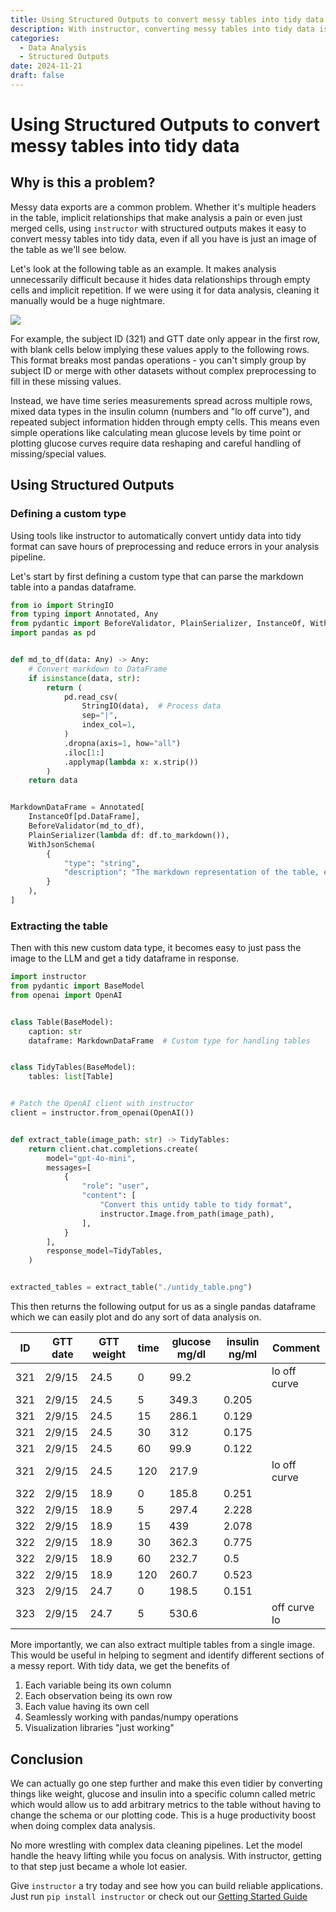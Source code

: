 ```yaml
---
title: Using Structured Outputs to convert messy tables into tidy data
description: With instructor, converting messy tables into tidy data is easy and fast
categories:
  - Data Analysis
  - Structured Outputs
date: 2024-11-21
draft: false
---
```


# Using Structured Outputs to convert messy tables into tidy data

## Why is this a problem?

Messy data exports are a common problem. Whether it's multiple headers in the table, implicit relationships that make analysis a pain or even just merged cells, using `instructor` with structured outputs makes it easy to convert messy tables into tidy data, even if all you have is just an image of the table as we'll see below.

Let's look at the following table as an example. It makes analysis unnecessarily difficult because it hides data relationships through empty cells and implicit repetition. If we were using it for data analysis, cleaning it manually would be a huge nightmare.

<!-- more -->

![](./img/untidy_table.png)

For example, the subject ID (321) and GTT date only appear in the first row, with blank cells below implying these values apply to the following rows. This format breaks most pandas operations - you can't simply group by subject ID or merge with other datasets without complex preprocessing to fill in these missing values.

Instead, we have time series measurements spread across multiple rows, mixed data types in the insulin column (numbers and "lo off curve"), and repeated subject information hidden through empty cells. This means even simple operations like calculating mean glucose levels by time point or plotting glucose curves require data reshaping and careful handling of missing/special values.

## Using Structured Outputs

### Defining a custom type

Using tools like instructor to automatically convert untidy data into tidy format can save hours of preprocessing and reduce errors in your analysis pipeline.

Let's start by first defining a custom type that can parse the markdown table into a pandas dataframe.

```python
from io import StringIO
from typing import Annotated, Any
from pydantic import BeforeValidator, PlainSerializer, InstanceOf, WithJsonSchema
import pandas as pd


def md_to_df(data: Any) -> Any:
    # Convert markdown to DataFrame
    if isinstance(data, str):
        return (
            pd.read_csv(
                StringIO(data),  # Process data
                sep="|",
                index_col=1,
            )
            .dropna(axis=1, how="all")
            .iloc[1:]
            .applymap(lambda x: x.strip())
        )
    return data


MarkdownDataFrame = Annotated[
    InstanceOf[pd.DataFrame],
    BeforeValidator(md_to_df),
    PlainSerializer(lambda df: df.to_markdown()),
    WithJsonSchema(
        {
            "type": "string",
            "description": "The markdown representation of the table, each one should be tidy, do not try to join tables that should be separate",
        }
    ),
]
```

### Extracting the table

Then with this new custom data type, it becomes easy to just pass the image to the LLM and get a tidy dataframe in response.

```python
import instructor
from pydantic import BaseModel
from openai import OpenAI


class Table(BaseModel):
    caption: str
    dataframe: MarkdownDataFrame  # Custom type for handling tables


class TidyTables(BaseModel):
    tables: list[Table]


# Patch the OpenAI client with instructor
client = instructor.from_openai(OpenAI())


def extract_table(image_path: str) -> TidyTables:
    return client.chat.completions.create(
        model="gpt-4o-mini",
        messages=[
            {
                "role": "user",
                "content": [
                    "Convert this untidy table to tidy format",
                    instructor.Image.from_path(image_path),
                ],
            }
        ],
        response_model=TidyTables,
    )


extracted_tables = extract_table("./untidy_table.png")
```

This then returns the following output for us as a single pandas dataframe which we can easily plot and do any sort of data analysis on.

| ID  | GTT date | GTT weight | time | glucose mg/dl | insulin ng/ml | Comment      |
| --- | -------- | ---------- | ---- | ------------- | ------------- | ------------ |
| 321 | 2/9/15   | 24.5       | 0    | 99.2          |               | lo off curve |
| 321 | 2/9/15   | 24.5       | 5    | 349.3         | 0.205         |              |
| 321 | 2/9/15   | 24.5       | 15   | 286.1         | 0.129         |              |
| 321 | 2/9/15   | 24.5       | 30   | 312           | 0.175         |              |
| 321 | 2/9/15   | 24.5       | 60   | 99.9          | 0.122         |              |
| 321 | 2/9/15   | 24.5       | 120  | 217.9         |               | lo off curve |
| 322 | 2/9/15   | 18.9       | 0    | 185.8         | 0.251         |              |
| 322 | 2/9/15   | 18.9       | 5    | 297.4         | 2.228         |              |
| 322 | 2/9/15   | 18.9       | 15   | 439           | 2.078         |              |
| 322 | 2/9/15   | 18.9       | 30   | 362.3         | 0.775         |              |
| 322 | 2/9/15   | 18.9       | 60   | 232.7         | 0.5           |              |
| 322 | 2/9/15   | 18.9       | 120  | 260.7         | 0.523         |              |
| 323 | 2/9/15   | 24.7       | 0    | 198.5         | 0.151         |              |
| 323 | 2/9/15   | 24.7       | 5    | 530.6         |               | off curve lo |

More importantly, we can also extract multiple tables from a single image. This would be useful in helping to segment and identify different sections of a messy report. With tidy data, we get the benefits of

1. Each variable being its own column
2. Each observation being its own row
3. Each value having its own cell
4. Seamlessly working with pandas/numpy operations
5. Visualization libraries "just working"

## Conclusion

We can actually go one step further and make this even tidier by converting things like weight, glucose and insulin into a specific column called metric which would allow us to add arbitrary metrics to the table without having to change the schema or our plotting code. This is a huge productivity boost when doing complex data analysis.

No more wrestling with complex data cleaning pipelines. Let the model handle the heavy lifting while you focus on analysis. With instructor, getting to that step just became a whole lot easier.

Give `instructor` a try today and see how you can build reliable applications. Just run `pip install instructor` or check out our [Getting Started Guide](../../index.md)

